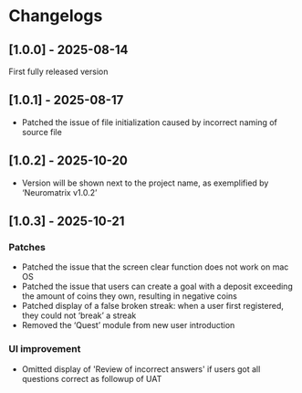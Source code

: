 # Changelogs

## [1.0.0] - 2025-08-14
First fully released version

## [1.0.1] - 2025-08-17
- Patched the issue of file initialization caused by incorrect naming of source file

## [1.0.2] - 2025-10-20
- Version will be shown next to the project name, as exemplified by ‘Neuromatrix v1.0.2’

## [1.0.3] - 2025-10-21
### Patches
- Patched the issue that the screen clear function does not work on mac OS
- Patched the issue that users can create a goal with a deposit exceeding the amount of coins they own, resulting in negative coins
- Patched display of a false broken streak: when a user first registered, they could not ‘break’ a streak
- Removed the ‘Quest’ module from new user introduction
### UI improvement
- Omitted display of 'Review of incorrect answers' if users got all questions correct as followup of UAT